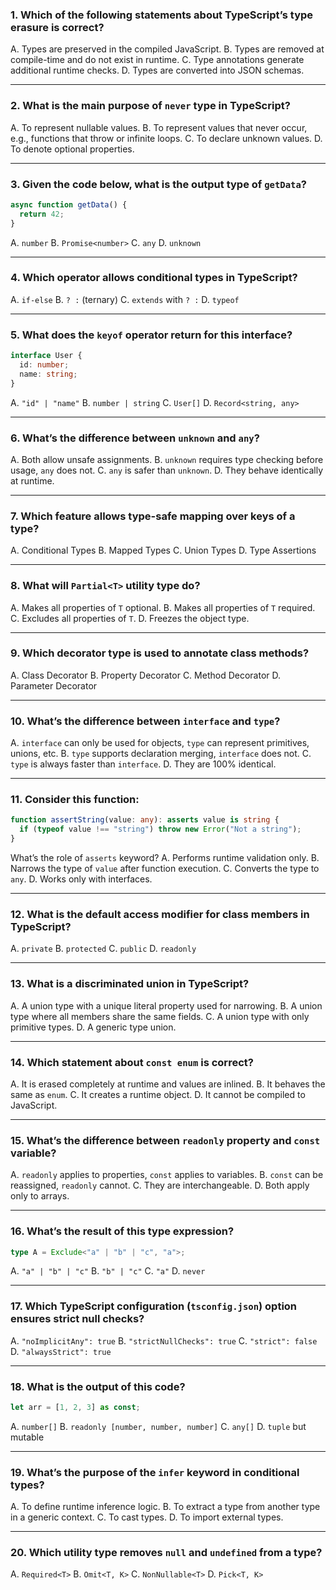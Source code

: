 ### 1. Which of the following statements about **TypeScript’s type erasure** is correct?

A. Types are preserved in the compiled JavaScript.
B. Types are removed at compile-time and do not exist in runtime.
C. Type annotations generate additional runtime checks.
D. Types are converted into JSON schemas.

---

### 2. What is the **main purpose of `never` type** in TypeScript?

A. To represent nullable values.
B. To represent values that never occur, e.g., functions that throw or infinite loops.
C. To declare unknown values.
D. To denote optional properties.

---

### 3. Given the code below, what is the output type of `getData`?

```ts
async function getData() {
  return 42;
}
```

A. `number`
B. `Promise<number>`
C. `any`
D. `unknown`

---

### 4. Which operator allows **conditional types** in TypeScript?

A. `if-else`
B. `? :` (ternary)
C. `extends` with `? :`
D. `typeof`

---

### 5. What does the `keyof` operator return for this interface?

```ts
interface User {
  id: number;
  name: string;
}
```

A. `"id" | "name"`
B. `number | string`
C. `User[]`
D. `Record<string, any>`

---

### 6. What’s the difference between `unknown` and `any`?

A. Both allow unsafe assignments.
B. `unknown` requires type checking before usage, `any` does not.
C. `any` is safer than `unknown`.
D. They behave identically at runtime.

---

### 7. Which feature allows **type-safe mapping over keys of a type**?

A. Conditional Types
B. Mapped Types
C. Union Types
D. Type Assertions

---

### 8. What will `Partial<T>` utility type do?

A. Makes all properties of `T` optional.
B. Makes all properties of `T` required.
C. Excludes all properties of `T`.
D. Freezes the object type.

---

### 9. Which decorator type is used to annotate **class methods**?

A. Class Decorator
B. Property Decorator
C. Method Decorator
D. Parameter Decorator

---

### 10. What’s the difference between `interface` and `type`?

A. `interface` can only be used for objects, `type` can represent primitives, unions, etc.
B. `type` supports declaration merging, `interface` does not.
C. `type` is always faster than `interface`.
D. They are 100% identical.

---

### 11. Consider this function:

```ts
function assertString(value: any): asserts value is string {
  if (typeof value !== "string") throw new Error("Not a string");
}
```

What’s the role of `asserts` keyword?
A. Performs runtime validation only.
B. Narrows the type of `value` after function execution.
C. Converts the type to `any`.
D. Works only with interfaces.

---

### 12. What is the **default access modifier** for class members in TypeScript?

A. `private`
B. `protected`
C. `public`
D. `readonly`

---

### 13. What is a **discriminated union** in TypeScript?

A. A union type with a unique literal property used for narrowing.
B. A union type where all members share the same fields.
C. A union type with only primitive types.
D. A generic type union.

---

### 14. Which statement about `const enum` is correct?

A. It is erased completely at runtime and values are inlined.
B. It behaves the same as `enum`.
C. It creates a runtime object.
D. It cannot be compiled to JavaScript.

---

### 15. What’s the difference between `readonly` property and `const` variable?

A. `readonly` applies to properties, `const` applies to variables.
B. `const` can be reassigned, `readonly` cannot.
C. They are interchangeable.
D. Both apply only to arrays.

---

### 16. What’s the result of this type expression?

```ts
type A = Exclude<"a" | "b" | "c", "a">;
```

A. `"a" | "b" | "c"`
B. `"b" | "c"`
C. `"a"`
D. `never`

---

### 17. Which TypeScript configuration (`tsconfig.json`) option ensures **strict null checks**?

A. `"noImplicitAny": true`
B. `"strictNullChecks": true`
C. `"strict": false`
D. `"alwaysStrict": true`

---

### 18. What is the output of this code?

```ts
let arr = [1, 2, 3] as const;
```

A. `number[]`
B. `readonly [number, number, number]`
C. `any[]`
D. `tuple` but mutable

---

### 19. What’s the purpose of the `infer` keyword in conditional types?

A. To define runtime inference logic.
B. To extract a type from another type in a generic context.
C. To cast types.
D. To import external types.

---

### 20. Which utility type removes `null` and `undefined` from a type?

A. `Required<T>`
B. `Omit<T, K>`
C. `NonNullable<T>`
D. `Pick<T, K>`
